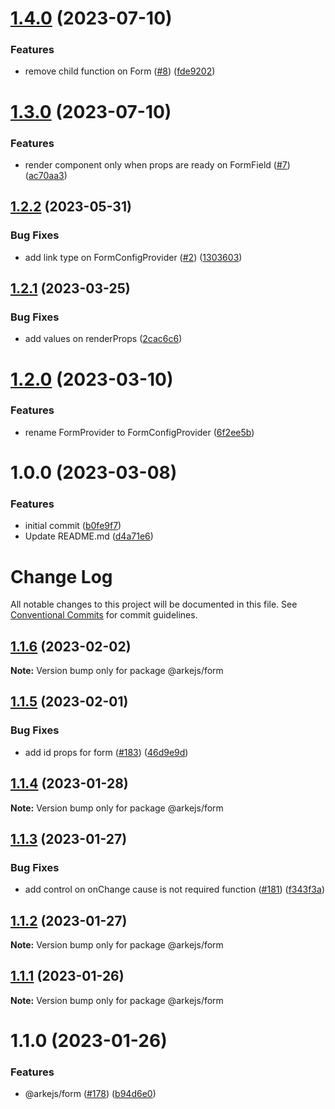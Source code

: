 # [1.4.0](https://github.com/arkemishub/form/compare/v1.3.0...v1.4.0) (2023-07-10)


### Features

* remove child function on Form ([#8](https://github.com/arkemishub/form/issues/8)) ([fde9202](https://github.com/arkemishub/form/commit/fde920228b82df4c02e136af9dd2a4e0496d68b6))

# [1.3.0](https://github.com/arkemishub/form/compare/v1.2.2...v1.3.0) (2023-07-10)


### Features

* render component only when props are ready on FormField ([#7](https://github.com/arkemishub/form/issues/7)) ([ac70aa3](https://github.com/arkemishub/form/commit/ac70aa314d82612b9a9ad5e78c27fb409aa2c1e1))

## [1.2.2](https://github.com/arkemishub/form/compare/v1.2.1...v1.2.2) (2023-05-31)


### Bug Fixes

* add link type on FormConfigProvider ([#2](https://github.com/arkemishub/form/issues/2)) ([1303603](https://github.com/arkemishub/form/commit/1303603bfc3aa8f658448441694d627a52231f0a))

## [1.2.1](https://github.com/arkemishub/form/compare/v1.2.0...v1.2.1) (2023-03-25)


### Bug Fixes

* add values on renderProps ([2cac6c6](https://github.com/arkemishub/form/commit/2cac6c63cf468d10b6fe7f40d9ec2437d49581da))

# [1.2.0](https://github.com/arkemishub/form/compare/v1.1.0...v1.2.0) (2023-03-10)


### Features

* rename FormProvider to FormConfigProvider ([6f2ee5b](https://github.com/arkemishub/form/commit/6f2ee5b3ae62452b489487eb2811c7d0b3a3134d))

# 1.0.0 (2023-03-08)


### Features

* initial commit ([b0fe9f7](https://github.com/arkemishub/form/commit/b0fe9f711daa8125ae9a443f61751f30a5fadda1))
* Update README.md ([d4a71e6](https://github.com/arkemishub/form/commit/d4a71e63fef52e96365f10adc666f3cdadaeb0fa))

# Change Log

All notable changes to this project will be documented in this file.
See [Conventional Commits](https://conventionalcommits.org) for commit guidelines.

## [1.1.6](https://github.com/arkemishub/arke-monorepo/compare/@arkejs/form@1.1.5...@arkejs/form@1.1.6) (2023-02-02)

**Note:** Version bump only for package @arkejs/form

## [1.1.5](https://github.com/arkemishub/arke-monorepo/compare/@arkejs/form@1.1.4...@arkejs/form@1.1.5) (2023-02-01)

### Bug Fixes

- add id props for form ([#183](https://github.com/arkemishub/arke-monorepo/issues/183)) ([46d9e9d](https://github.com/arkemishub/arke-monorepo/commit/46d9e9d35ec60a755b468a7341aa0cd4b553032a))

## [1.1.4](https://github.com/arkemishub/arke-monorepo/compare/@arkejs/form@1.1.3...@arkejs/form@1.1.4) (2023-01-28)

**Note:** Version bump only for package @arkejs/form

## [1.1.3](https://github.com/arkemishub/arke-monorepo/compare/@arkejs/form@1.1.2...@arkejs/form@1.1.3) (2023-01-27)

### Bug Fixes

- add control on onChange cause is not required function ([#181](https://github.com/arkemishub/arke-monorepo/issues/181)) ([f343f3a](https://github.com/arkemishub/arke-monorepo/commit/f343f3a284cf0155bc1766385e746f87a0869d06))

## [1.1.2](https://github.com/arkemishub/arke-monorepo/compare/@arkejs/form@1.1.1...@arkejs/form@1.1.2) (2023-01-27)

**Note:** Version bump only for package @arkejs/form

## [1.1.1](https://github.com/arkemishub/arke-monorepo/compare/@arkejs/form@1.1.0...@arkejs/form@1.1.1) (2023-01-26)

**Note:** Version bump only for package @arkejs/form

# 1.1.0 (2023-01-26)

### Features

- @arkejs/form ([#178](https://github.com/arkemishub/arke-monorepo/issues/178)) ([b94d6e0](https://github.com/arkemishub/arke-monorepo/commit/b94d6e062e5e7aa2d17b48f8d78f40eac7042dea))
